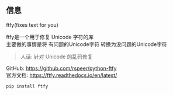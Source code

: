 ## 信息  
ftfy(fixes text for you)  

ftfy是一个用于修复 Unicode 字符的库  
主要做的事情是将 有问题的Unicode字符 转换为没问题的Unicode字符  

>人话: 针对 Unicode 的乱码修复

GitHub: https://github.com/rspeer/python-ftfy  
官方文档: https://ftfy.readthedocs.io/en/latest/  

~~~
pip install ftfy
~~~